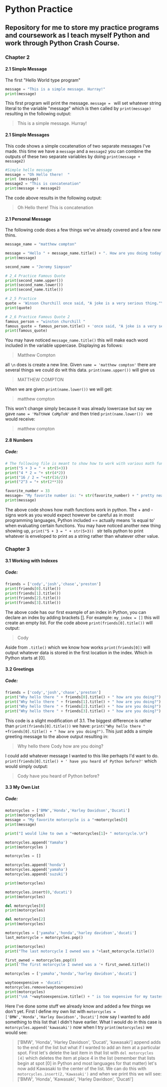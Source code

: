 # Python Practice

## Repository for me to store my practice programs and coursework as I teach myself Python and work through Python Crash Course.


### Chapter 2

#### 2.1 Simple Message
The first "Hello World type program"

```python
message = "This is a simple message. Hurray!"
print(message)
```

This first program will print the message. `message = ` will set whatever string literal to the variable "message" which is then called by `print(message)` resulting in the following output:

>This is a simple message. Hurray!


#### 2.1 Simple Messages

This code shows a simple cocatenation of two separate messages I've made.
this time we have a `message` and a `message2` you can combine the outputs of these two separate variables by doing `print(message + message2)`

```python
#Simple hello message
message = "Oh Hello there!  "
print (message)
message2 = "This is concatenation"
print(message + message2)
```
The code above results in the following output:

>Oh Hello there! This is concatenation


#### 2.1 Personal Message

The following code does a few things we've already covered and a few new thins.

```python
message_name = "matthew compton"

message = "Hello " + message_name.title() + ". How are you doing today?\nWould you like to learn some Python?"
print(message)

second_name = "Jeremy Simpson"

# 2_4 Practice Famous Quote
print(second_name.upper())
print(second_name.lower())
print(second_name.title())

# 2_5 Practice
quote = 'Winson Churchill once said, "A joke is a very serious thing."\n'
print(quote)

# 2_6 Practice Famous Quote 2
famous_person = "winston churchill "
famous_quote = famous_person.title() + 'once said, "A joke is a very serious thing."\n'
print(famous_quote)
```



You may have noticed ```message_name.title()```  this will make each word included in the variable uppercase. Displaying as follows:

>Matthew Compton

all  ```\n```  does is create a new line. Given ``` name = 'matthew compton' ```  there are several things we could do wit this data.  ```print(name.upper())```  will give us 

>MATTHEW COMPTON

When we are given  ```print(name.lower())```  we will get:

>matthew compton

This won't change simply because it was already lowercase but say we gave  ``` name = 'MaTtHeW CoMpToN' ```  and then tried  ```print(name.lower()) ```  we would receive:

>matthew compton


#### 2.8 Numbers
##### Code:
```python
# The following file is meant to show how to work with various math functions in Python, as well as properly including numerical results in a string
print("5 + 3 = " + str(5+3))
print("4 * 2 = "+ str(4*2))
print("16 / 2 = "+str(16/2))
print("2^3 = "+ str(2**3))

favorite_number = 33
message= "My favorite number is: "+ str(favorite_number) + " pretty neat huh?"
print(message)
```

The above code shows how math functions work in python. The + and - signs work as you would expect however be careful as in most programming languages, Python included == actually means 'is equal to' when evaluating certain functions. You may have noticed another new thing showing up, ```print("5 + 3 = " + str(5+3)) ``` str tells python to print whatever is enveloped to print as a string rather than whatever other value.

### Chapter 3

#### 3.1 Working with Indexes
##### Code:
```python
friends = ['cody','josh','chase','preston']
print(friends[0].title())
print(friends[1].title())
print(friends[2].title())
print(friends[3].title())
```
The above code has our first example of an index in Python, you can declare an index by adding brackets []. 
For example: ``` my_index = [] ``` this will create an empty list. For the code above ``` print(friends[0].title()) ``` will output:

>Cody

Aside from ``` .title() ``` which we know how works ``` print(friends[0]) ``` will output whatever data is stored in the first location in the index. Which in Python starts at [0].

 
#### 3.2 Greetings
##### Code:
```python
friends = ['cody','josh','chase','preston']
print("Why hello there " + friends[0].title() + " how are you doing?")
print("Why hello there " + friends[1].title() + " how are you doing?")
print("Why hello there " + friends[2].title() + " how are you doing?")
print("Why hello there " + friends[3].title() + " how are you doing?")
```

This code is a slight modification of 3.1. The biggest difference is rather than ```print(friends[0].title())``` we have: ```print("Why hello there " +friends[0].title() + " how are you doing?")```. This just adds a simple greeting message to the above output resulting in:
>Why hello there Cody how are you doing?

I could add whatever message I wanted to this like perhapts I'd want to do. ```print(friends[0].title() + ' have you heard of Python before?'``` which would simply output:
>Cody have you heard of Python before?


#### 3.3 My Own List
##### Code:
```python
motorcycles = ['BMW','Honda','Harley Davidson','Ducati']
print(motorcycles)
message = "My favorite motorcycle is a "+motorcycles[0]
print(message)

print("I would like to own a "+motorcycles[1]+ " motorcycle.\n")

motorcycles.append('Yamaha')
print(motorcycles )

motorcycles = []

motorcycles.append('honda')
motorcycles.append('yamaha')
motorcycles.append('suzuki')

print(motorcycles)

motorcycles.insert(0,'ducati')
print(motorcycles)

del motorcycles[0]
print(motorcycles)

del motorcycles[2]
print(motorcycles)

motorcycles = ['yamaha','honda','harley davidson','ducati']
last_motorcycle = motorcycles.pop()

print(motorcycles)
print("The last motorcycle I owned was a "+last_motorcycle.title())

first_owned = motorcycles.pop(0)
print('The first motorcycle I owned was a '+ first_owned.title())

motorcycles = ['yamaha','honda','harley davidson','ducati']

waytooexpensive = 'ducati'
motorcycles.remove(waytooexpensive)
print(motorcycles)
print("\nA "+waytooexpensive.title() + " is too expensive for my tastes.")
```
Here I've done some stuff we already know and added a few things we don't yet. First I define my own list with ```motorcycles = ['BMW','Honda','Harley Davidson','Ducati']``` now say I wanted to add something to this list that I didn't have earlier. What I would do in this case is ```motorcycles.append('kawasaki')``` now when I try ```print(motorcycles)``` we would see:
>['BMW', 'Honda', 'Harley Davidson', 'Ducati', 'kawasaki']
append adds to the end of the list but what if I wanted to add an item at a particular spot. First let's delete the last item in that list with ```del motorcycles [4]``` which deletes the item at place 4 in the list (remember that lists begin at spot [0] in Python and most languages for that matter) let's now add Kawasaki to the center of the list. We can do this with ```motorcycles.insert(2,'Kawasaki')``` and when we print this we will see:
>['BMW', 'Honda', 'Kawasaki', 'Harley Davidson', 'Ducati']
